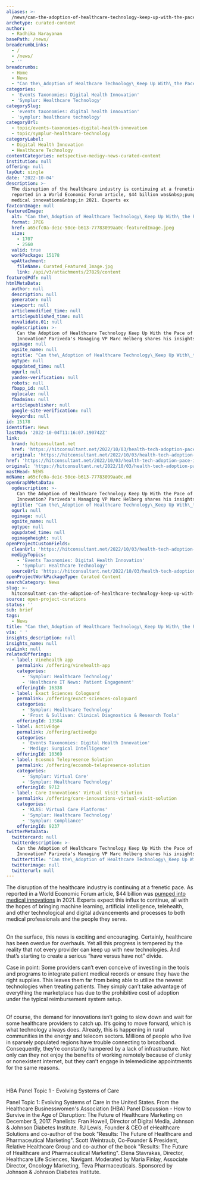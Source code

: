 ```yaml
---
aliases: >-
  /news/can-the-adoption-of-healthcare-technology-keep-up-with-the-pace-of-innovation
archetype: curated-content
author:
  - Radhika Narayanan
basePath: /news/
breadcrumbLinks:
  - /
  - /news/
  - ''
breadcrumbs:
  - Home
  - News
  - "Can the\_Adoption of Healthcare Technology\_Keep Up With\_the Pace of Innovation?"
categories:
  - 'Events Taxonomies: Digital Health Innovation'
  - 'Symplur: Healthcare Technology'
categorySlug:
  - 'events taxonomies: digital health innovation'
  - 'symplur: healthcare technology'
categoryUrl:
  - topic/events-taxonomies-digital-health-innovation
  - topic/symplur-healthcare-technology
categoryLabel:
  - Digital Health Innovation
  - Healthcare Technology
contentCategories: netspective-medigy-news-curated-content
institution: null
offering: null
layOut: single
date: '2022-10-04'
description: >-
  The disruption of the healthcare industry is continuing at a frenetic pace. As
  reported in a World Economic Forum article, $44 billion was&nbsp;pumped into
  medical innovations&nbsp;in 2021. Experts ex
favIconImage: null
featuredImage:
  alt: "Can the\_Adoption of Healthcare Technology\_Keep Up With\_the Pace of Innovation?"
  format: JPEG
  href: a65cfc0a-de1c-50ce-b613-77783099aa0c-featuredImage.jpeg
  size:
    - 1707
    - 2560
  valid: true
  workPackage: 15178
  wpAttachment:
    fileName: Curated_Featured_Image.jpg
    link: /api/v3/attachments/27829/content
featuredPdf: null
htmlMetaData:
  author: null
  description: null
  generator: null
  viewport: null
  articlemodified_time: null
  articlepublished_time: null
  msvalidate.01: null
  ogdescription: >-
    Can the Adoption of Healthcare Technology Keep Up With the Pace of
    Innovation? Pariveda's Managing VP Marc Helberg shares his insights.
  ogimage: null
  ogsite_name: null
  ogtitle: "Can the\_Adoption of Healthcare Technology\_Keep Up With\_the Pace of Innovation?"
  ogtype: null
  ogupdated_time: null
  ogurl: null
  yandex-verification: null
  robots: null
  fbapp_id: null
  oglocale: null
  fbadmins: null
  articlepublisher: null
  google-site-verification: null
  keywords: null
id: 15178
identifier: News
lastMod: '2022-10-04T11:16:07.190742Z'
link:
  brand: hitconsultant.net
  href: 'https://hitconsultant.net/2022/10/03/health-tech-adoption-pace-innovation/'
  original: 'https://hitconsultant.net/2022/10/03/health-tech-adoption-pace-innovation/'
href: 'https://hitconsultant.net/2022/10/03/health-tech-adoption-pace-innovation/'
original: 'https://hitconsultant.net/2022/10/03/health-tech-adoption-pace-innovation/'
mastHead: NEWS
mdName: a65cfc0a-de1c-50ce-b613-77783099aa0c.md
openGraphMetaData:
  ogdescription: >-
    Can the Adoption of Healthcare Technology Keep Up With the Pace of
    Innovation? Pariveda's Managing VP Marc Helberg shares his insights.
  ogtitle: "Can the\_Adoption of Healthcare Technology\_Keep Up With\_the Pace of Innovation?"
  ogurl: null
  ogimage: null
  ogsite_name: null
  ogtype: null
  ogupdated_time: null
  ogimageheight: null
openProjectCustomFields:
  cleanUrl: 'https://hitconsultant.net/2022/10/03/health-tech-adoption-pace-innovation/'
  medigyTopics:
    - 'Events Taxonomies: Digital Health Innovation'
    - 'Symplur: Healthcare Technology'
  sourceUrl: 'https://hitconsultant.net/2022/10/03/health-tech-adoption-pace-innovation/'
openProjectWorkPackageType: Curated Content
searchCategory: News
slug: >-
  hitconsultant-can-the-adoption-of-healthcare-technology-keep-up-with-the-pace-of-innovation
source: open-project-curations
status: ''
sub: brief
tags:
  - News
title: "Can the\_Adoption of Healthcare Technology\_Keep Up With\_the Pace of Innovation?"
via: ' '
insights_description: null
insights_name: null
viaLink: null
relatedOfferings:
  - label: Vinehealth app
    permalink: /offering/vinehealth-app
    categories:
      - 'Symplur: Healthcare Technology'
      - 'Healthcare IT News: Patient Engagement'
    offeringId: 16338
  - label: Exact Sciences Cologuard
    permalink: /offering/exact-sciences-cologuard
    categories:
      - 'Symplur: Healthcare Technology'
      - 'Frost & Sullivan: Clinical Diagnostics & Research Tools'
    offeringId: 13584
  - label: ActivEdge
    permalink: /offering/activedge
    categories:
      - 'Events Taxonomies: Digital Health Innovation'
      - 'Medigy: Surgical Intelligence'
    offeringId: 10369
  - label: Ecosmob Telepresence Solution
    permalink: /offering/ecosmob-telepresence-solution
    categories:
      - 'Symplur: Virtual Care'
      - 'Symplur: Healthcare Technology'
    offeringId: 9712
  - label: Care Innovations' Virtual Visit Solution
    permalink: /offering/care-innovations-virtual-visit-solution
    categories:
      - 'KLAS: Virtual Care Platforms'
      - 'Symplur: Healthcare Technology'
      - 'Symplur: Compliance'
    offeringId: 9237
twitterMetaData:
  twittercard: null
  twitterdescription: >-
    Can the Adoption of Healthcare Technology Keep Up With the Pace of
    Innovation? Pariveda's Managing VP Marc Helberg shares his insights.
  twittertitle: "Can the\_Adoption of Healthcare Technology\_Keep Up With\_the Pace of Innovation?"
  twitterimage: null
  twitterurl: null
---
```

<p>The disruption of the healthcare industry is continuing at a frenetic pace. As reported in a World Economic Forum article, $44 billion was&nbsp;<a href="https://www.weforum.org/agenda/2022/01/biggest-healthcare-shifts-experts-expect-to-see-in-2022/">pumped into medical innovations</a>&nbsp;in 2021. Experts expect this influx to continue, all with the hopes of bringing machine learning, artificial intelligence, telehealth, and other technological and digital advancements and processes to both medical professionals and the people they serve.<br>&nbsp;</p><p>On the surface, this news is exciting and encouraging. Certainly, healthcare has been overdue for overhauls. Yet all this progress is tempered by the reality that not every provider can keep up with new technologies. And that’s starting to create a serious “have versus have not” divide.</p><p>Case in point: Some providers can’t even conceive of investing in the tools and programs to integrate patient medical records or ensure they have the right supplies. This leaves them far from being able to utilize the newest technologies when treating patients. They simply can’t take advantage of everything the marketplace has due to the prohibitive cost of adoption under the typical reimbursement system setup.<br>&nbsp;</p><p>Of course, the demand for innovations isn’t going to slow down and wait for some healthcare providers to catch up. It’s going to move forward, which is what technology always does. Already, this is happening in rural communities in the energy and telecom sectors. Millions of people who live in sparsely populated regions have trouble connecting to broadband. Consequently, they’re constantly hampered by a lack of infrastructure. Not only can they not enjoy the benefits of working remotely because of clunky or nonexistent internet, but they can’t engage in telemedicine appointments for the same reasons.</p><p>&nbsp;</p><p>HBA Panel Topic 1 - Evolving Systems of Care</p><p>Panel Topic 1: Evolving Systems of Care in the United States. From the Healthcare Businesswomen's Association (HBA) Panel Discussion - How to Survive in the Age of Disruption: The Future of Healthcare Marketing on December 5, 2017. Panelists: Fran Howell, Director of Digital Media, Johnson &amp; Johnson Diabetes Institute. RJ Lewis, Founder &amp; CEO of eHealthcare Solutions and co-author of the book "Results: The Future of Healthcare and Pharmaceutical Marketing". Scott Weintraub, Co-Founder &amp; President, Relative Healthcare Group and co-author of the book "Results: The Future of Healthcare and Pharmaceutical Marketing". Elena Stavrakas, Director, Healthcare Life Sciences, Navigant. Moderated by Maria Finlay, Associate Director, Oncology Marketing, Teva Pharmaceuticals. Sponsored by Johnson &amp; Johnson Diabetes Institute.</p><p><br>&nbsp;</p>